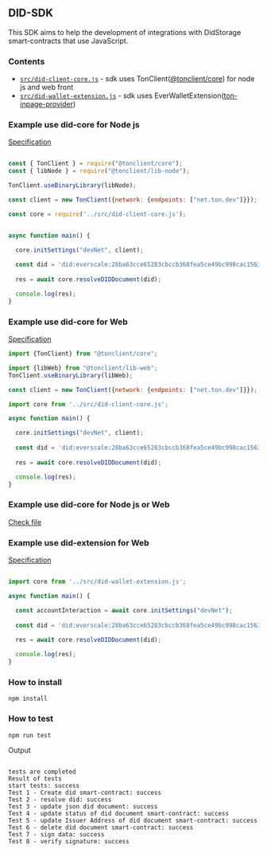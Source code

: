 ## DID-SDK

This SDK aims to help the development of integrations with DidStorage smart-contracts that use JavaScript.

### Contents

- [`src/did-client-core.js`](./src/did-client-core.js) - sdk uses TonClient(<a href="https://github.com/tonlabs/ton-client-js">@tonclient/core</a>) for node js and web front
- [`src/did-wallet-extension.js`](./src/did-wallet-extension.js) - sdk uses EverWalletExtension(<a href="https://github.com/broxus/ton-inpage-provider">ton-inpage-provider</a>)

### Example use did-core for Node js

[Specification](./docs/spec-did-core.md)

```javascript

const { TonClient } = require("@tonclient/core");
const { libNode } = require("@tonclient/lib-node");

TonClient.useBinaryLibrary(libNode);

const client = new TonClient({network: {endpoints: ["net.ton.dev"]}});

const core = require('../src/did-client-core.js');


async function main() {

  core.initSettings("devNet", client);
  
  const did = 'did:everscale:28ba63cce65283cbccb368fea5ce49bc998cac156334dff20ad1ba262b2d0766';
  
  res = await core.resolveDIDDocument(did);

  console.log(res);
}
```

### Example use did-core for Web

[Specification](./docs/spec-did-core.md)

```javascript
import {TonClient} from "@tonclient/core";

import {libWeb} from "@tonclient/lib-web";
TonClient.useBinaryLibrary(libWeb);

const client = new TonClient({network: {endpoints: ["net.ton.dev"]}});

import core from '../src/did-client-core.js';

async function main() {

  core.initSettings("devNet", client);
  
  const did = 'did:everscale:28ba63cce65283cbccb368fea5ce49bc998cac156334dff20ad1ba262b2d0766';
  
  res = await core.resolveDIDDocument(did);

  console.log(res);
}
```

### Example use did-core for Node js or Web
[Check file](./test/run.js)

### Example use did-extension for Web

[Specification](./docs/spec-did-extension.md)

```javascript

import core from '../src/did-wallet-extension.js';

async function main() {

  const accountInteraction = await core.initSettings("devNet");
  
  const did = 'did:everscale:28ba63cce65283cbccb368fea5ce49bc998cac156334dff20ad1ba262b2d0766';
  
  res = await core.resolveDIDDocument(did);

  console.log(res);
}
```

### How to install

```shell
npm install
```

### How to test

```shell
npm run test
```

Output
```

tests are completed
Result of tests
start tests: success
Test 1 - Create did smart-contract: success
Test 2 - resolve did: success
Test 3 - update json did document: success
Test 4 - update status of did document smart-contract: success
Test 5 - update Issuer Address of did document smart-contract: success
Test 6 - delete did document smart-contract: success
Test 7 - sign data: success
Test 8 - verify signature: success

```